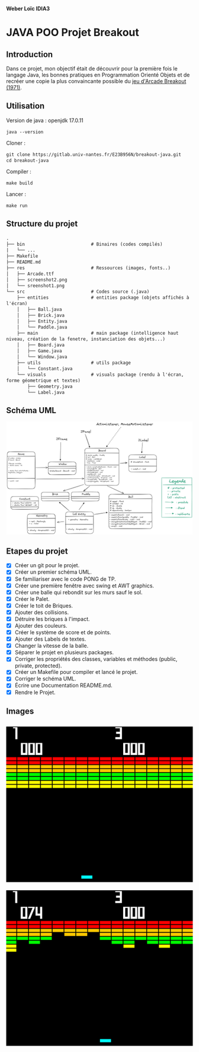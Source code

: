 __Weber Loïc IDIA3__

# JAVA POO Projet Breakout

## Introduction

Dans ce projet, mon objectif était de découvrir pour la première fois le langage Java, les bonnes pratiques en Programmation Orienté Objets et de recréer une copie la plus convaincante possible du [jeu d'Arcade Breakout (1971)](https://en.wikipedia.org/wiki/Breakout_(video_game)).

## Utilisation

Version de java : openjdk 17.0.11

```shell
java --version
```

Cloner :
```shell
git clone https://gitlab.univ-nantes.fr/E23B956N/breakout-java.git
cd breakout-java
```

Compiler :

```shell
make build
```

Lancer :
```shell
make run
```
## Structure du projet

```
.
├── bin                         # Binaires (codes compilés)
|   └── ...
├── Makefile
├── README.md
├── res                         # Ressources (images, fonts..)
│   ├── Arcade.ttf
│   ├── screenshot2.png
│   └── sreenshot1.png
└── src                         # Codes source (.java)
    ├── entities                # entities package (objets affichés à l'écran)
    │   ├── Ball.java
    │   ├── Brick.java
    │   ├── Entity.java
    │   └── Paddle.java
    ├── main                    # main package (intelligence haut niveau, création de la fenetre, instanciation des objets...)
    │   ├── Board.java
    │   ├── Game.java
    │   └── Window.java
    ├── utils                   # utils package
    │   └── Constant.java
    └── visuals                 # visuals package (rendu à l'écran, forme géometrique et textes)
        ├── Geometry.java
        └── Label.java
```

## Schéma UML

![](./res/UML.png "UML")  

## Etapes du projet

- [X] Créer un git pour le projet.
- [X] Créer un premier schéma UML.
- [X] Se familiariser avec le code PONG de TP.
- [X] Créer une première fenêtre avec swing et AWT graphics.
- [X] Créer une balle qui rebondit sur les murs sauf le sol.
- [X] Créer le Palet.
- [X] Créer le toit de Briques.
- [X] Ajouter des collisions.
- [X] Détruire les briques à l'impact.
- [X] Ajouter des couleurs.
- [X] Créer le système de score et de points.
- [X] Ajouter des Labels de textes.
- [X] Changer la vitesse de la balle.
- [X] Séparer le projet en plusieurs packages.
- [X] Corriger les propriétés des classes, variables et méthodes (public, private, protected).
- [X] Créer un Makefile pour compiler et lancé le projet.
- [X] Corriger le schéma UML.
- [X] Écrire une Documentation README.md.
- [X] Rendre le Projet.

## Images

![](./res/sreenshot1.png "1")  
---
![](./res/screenshot2.png)  


